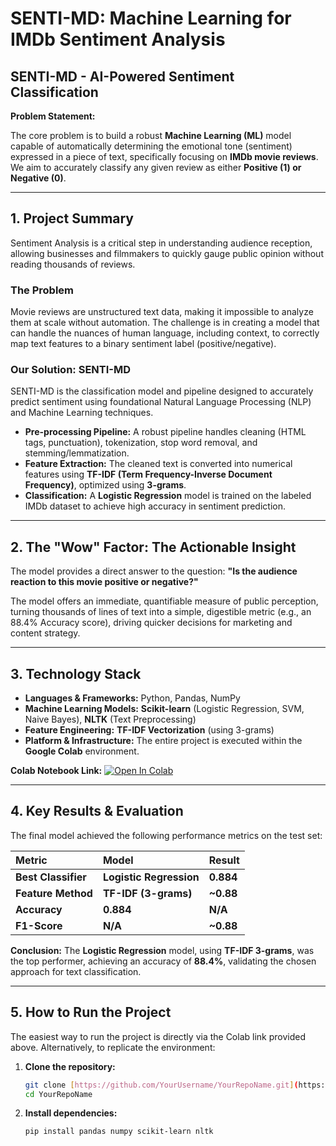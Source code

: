# SENTI-MD: Machine Learning for IMDb Sentiment Analysis

## SENTI-MD - AI-Powered Sentiment Classification

**Problem Statement:**

The core problem is to build a robust **Machine Learning (ML)** model capable of automatically determining the emotional tone (sentiment) expressed in a piece of text, specifically focusing on **IMDb movie reviews**. We aim to accurately classify any given review as either **Positive (1) or Negative (0)**.

---

## 1. Project Summary

Sentiment Analysis is a critical step in understanding audience reception, allowing businesses and filmmakers to quickly gauge public opinion without reading thousands of reviews.

### The Problem

Movie reviews are unstructured text data, making it impossible to analyze them at scale without automation. The challenge is in creating a model that can handle the nuances of human language, including context, to correctly map text features to a binary sentiment label (positive/negative).

### Our Solution: SENTI-MD

SENTI-MD is the classification model and pipeline designed to accurately predict sentiment using foundational Natural Language Processing (NLP) and Machine Learning techniques.

* **Pre-processing Pipeline:** A robust pipeline handles cleaning (HTML tags, punctuation), tokenization, stop word removal, and stemming/lemmatization.
* **Feature Extraction:** The cleaned text is converted into numerical features using **TF-IDF (Term Frequency-Inverse Document Frequency)**, optimized using **3-grams**.
* **Classification:** A **Logistic Regression** model is trained on the labeled IMDb dataset to achieve high accuracy in sentiment prediction.

---

## 2. The "Wow" Factor: The Actionable Insight

The model provides a direct answer to the question: **"Is the audience reaction to this movie positive or negative?"**

The model offers an immediate, quantifiable measure of public perception, turning thousands of lines of text into a simple, digestible metric (e.g., an 88.4% Accuracy score), driving quicker decisions for marketing and content strategy.

---

## 3. Technology Stack

* **Languages & Frameworks:** Python, Pandas, NumPy
* **Machine Learning Models:** **Scikit-learn** (Logistic Regression, SVM, Naive Bayes), **NLTK** (Text Preprocessing)
* **Feature Engineering:** **TF-IDF Vectorization** (using 3-grams)
* **Platform & Infrastructure:** The entire project is executed within the **Google Colab** environment.

**Colab Notebook Link:**
[![Open In Colab](https://colab.research.google.com/assets/colab-badge.svg)](https://colab.research.google.com/drive/1seeXX1aCdSp5wTzFrEXODmLhtme2nsI0?usp=sharing)

---

## 4. Key Results & Evaluation

The final model achieved the following performance metrics on the test set:

| Metric | Model | Result |
| :--- | :--- | :--- |
| **Best Classifier** | **Logistic Regression** | **0.884** |
| **Feature Method** | **TF-IDF (3-grams)** | **~0.88** |
| **Accuracy** | **0.884** | **N/A** |
| **F1-Score** | **N/A** | **~0.88** |

**Conclusion:** The **Logistic Regression** model, using **TF-IDF 3-grams**, was the top performer, achieving an accuracy of **88.4%**, validating the chosen approach for text classification.

---

## 5. How to Run the Project

The easiest way to run the project is directly via the Colab link provided above. Alternatively, to replicate the environment:

1.  **Clone the repository:**
    ```bash
    git clone [https://github.com/YourUsername/YourRepoName.git](https://github.com/YourUsername/YourRepoName.git)
    cd YourRepoName
    ```
2.  **Install dependencies:**
    ```bash
    pip install pandas numpy scikit-learn nltk
    ```